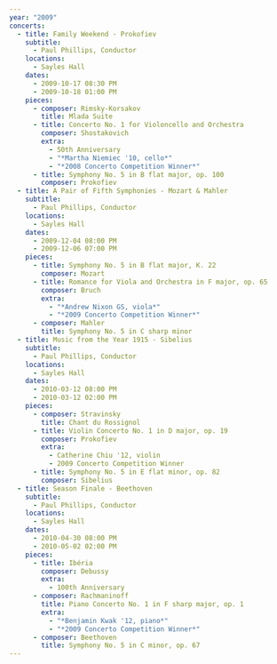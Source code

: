 ```yaml
---
year: "2009"
concerts:
  - title: Family Weekend - Prokofiev
    subtitle:
      - Paul Phillips, Conductor
    locations:
      - Sayles Hall
    dates:
      - 2009-10-17 08:30 PM
      - 2009-10-18 01:00 PM
    pieces:
      - composer: Rimsky-Korsakov
        title: Mlada Suite
      - title: Concerto No. 1 for Violoncello and Orchestra
        composer: Shostakovich
        extra:
          - 50th Anniversary
          - "*Martha Niemiec '10, cello*"
          - "*2008 Concerto Competition Winner*"
      - title: Symphony No. 5 in B flat major, op. 100
        composer: Prokofiev
  - title: A Pair of Fifth Symphonies - Mozart & Mahler
    subtitle:
      - Paul Phillips, Conductor
    locations:
      - Sayles Hall
    dates:
      - 2009-12-04 08:00 PM
      - 2009-12-06 07:00 PM
    pieces:
      - title: Symphony No. 5 in B flat major, K. 22
        composer: Mozart
      - title: Romance for Viola and Orchestra in F major, op. 65
        composer: Bruch
        extra:
          - "*Andrew Nixon GS, viola*"
          - "*2009 Concerto Competition Winner*"
      - composer: Mahler
        title: Symphony No. 5 in C sharp minor
  - title: Music from the Year 1915 - Sibelius
    subtitle:
      - Paul Phillips, Conductor
    locations:
      - Sayles Hall
    dates:
      - 2010-03-12 08:00 PM
      - 2010-03-12 02:00 PM
    pieces:
      - composer: Stravinsky
        title: Chant du Rossignol
      - title: Violin Concerto No. 1 in D major, op. 19
        composer: Prokofiev
        extra:
          - Catherine Chiu '12, violin
          - 2009 Concerto Competition Winner
      - title: Symphony No. 5 in E flat minor, op. 82
        composer: Sibelius
  - title: Season Finale - Beethoven
    subtitle:
      - Paul Phillips, Conductor
    locations:
      - Sayles Hall
    dates:
      - 2010-04-30 08:00 PM
      - 2010-05-02 02:00 PM
    pieces:
      - title: Ibéria
        composer: Debussy
        extra:
          - 100th Anniversary
      - composer: Rachmaninoff
        title: Piano Concerto No. 1 in F sharp major, op. 1
        extra:
          - "*Benjamin Kwak '12, piano*"
          - "*2009 Concerto Competition Winner*"
      - composer: Beethoven
        title: Symphony No. 5 in C minor, op. 67
---
```

